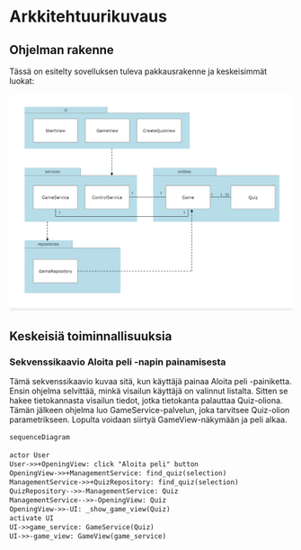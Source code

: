# Arkkitehtuurikuvaus

## Ohjelman rakenne

Tässä on esitelty sovelluksen tuleva pakkausrakenne ja keskeisimmät luokat:

![Pakkaus- ja luokkarakenne](./kuvat/arkkitehtuuri-pakkaus-luokat.png)

## Keskeisiä toiminnallisuuksia

### Sekvenssikaavio Aloita peli -napin painamisesta

Tämä sekvenssikaavio kuvaa sitä, kun käyttäjä painaa Aloita peli -painiketta. Ensin ohjelma selvittää, minkä visailun käyttäjä on valinnut listalta. Sitten se hakee tietokannasta visailun tiedot, jotka tietokanta palauttaa Quiz-oliona. Tämän jälkeen ohjelma luo GameService-palvelun, joka tarvitsee Quiz-olion parametrikseen. Lopulta voidaan siirtyä GameView-näkymään ja peli alkaa.

```mermaid
sequenceDiagram

actor User
User->>+OpeningView: click "Aloita peli" button
OpeningView->>+ManagementService: find_quiz(selection)
ManagementService->>+QuizRepository: find_quiz(selection)
QuizRepository-->>-ManagementService: Quiz
ManagementService-->>-OpeningView: Quiz
OpeningView->>-UI: _show_game_view(Quiz)
activate UI
UI->>game_service: GameService(Quiz)
UI->>-game_view: GameView(game_service)

```